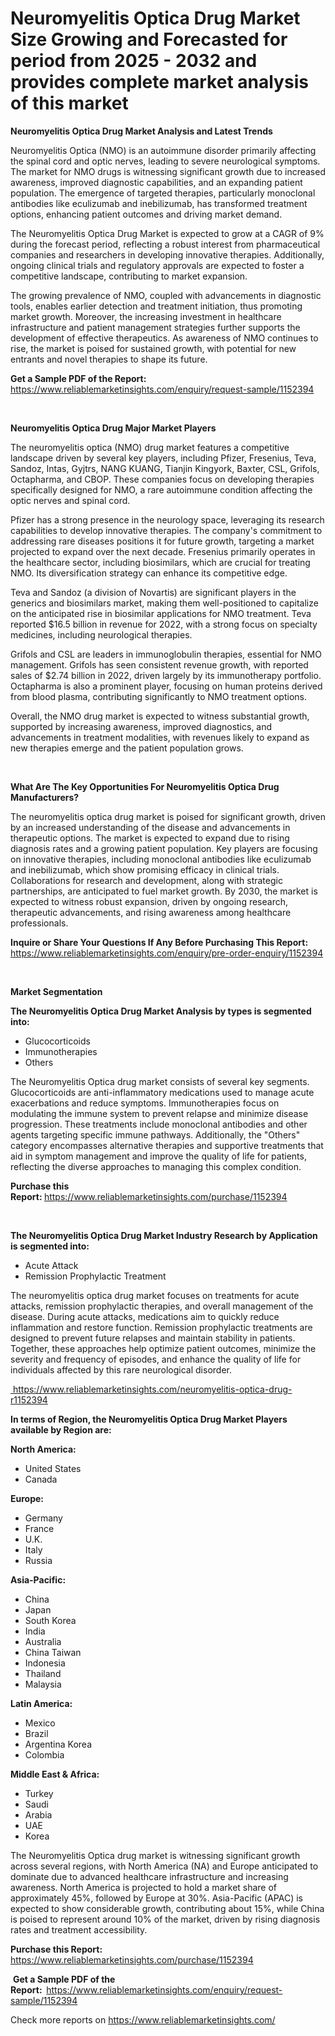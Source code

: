 <p><h1>Neuromyelitis Optica Drug Market Size Growing and Forecasted for period from 2025 - 2032 and provides complete market analysis of this market</h1></p><p><strong>Neuromyelitis Optica Drug Market Analysis and Latest Trends</strong></p>
<p><p>Neuromyelitis Optica (NMO) is an autoimmune disorder primarily affecting the spinal cord and optic nerves, leading to severe neurological symptoms. The market for NMO drugs is witnessing significant growth due to increased awareness, improved diagnostic capabilities, and an expanding patient population. The emergence of targeted therapies, particularly monoclonal antibodies like eculizumab and inebilizumab, has transformed treatment options, enhancing patient outcomes and driving market demand. </p><p>The Neuromyelitis Optica Drug Market is expected to grow at a CAGR of 9% during the forecast period, reflecting a robust interest from pharmaceutical companies and researchers in developing innovative therapies. Additionally, ongoing clinical trials and regulatory approvals are expected to foster a competitive landscape, contributing to market expansion. </p><p>The growing prevalence of NMO, coupled with advancements in diagnostic tools, enables earlier detection and treatment initiation, thus promoting market growth. Moreover, the increasing investment in healthcare infrastructure and patient management strategies further supports the development of effective therapeutics. As awareness of NMO continues to rise, the market is poised for sustained growth, with potential for new entrants and novel therapies to shape its future.</p></p>
<p><strong>Get a Sample PDF of the Report:&nbsp;</strong> <a href="https://www.reliablemarketinsights.com/enquiry/request-sample/1152394?utm_campaign=2639&utm_medium=2&utm_source=Github&utm_content=ia&utm_term=09032025&utm_id=neuromyelitis-optica-drug">https://www.reliablemarketinsights.com/enquiry/request-sample/1152394</a></p>
<p>&nbsp;</p>
<p><strong>Neuromyelitis Optica Drug Major Market Players</strong></p>
<p><p>The neuromyelitis optica (NMO) drug market features a competitive landscape driven by several key players, including Pfizer, Fresenius, Teva, Sandoz, Intas, Gyjtrs, NANG KUANG, Tianjin Kingyork, Baxter, CSL, Grifols, Octapharma, and CBOP. These companies focus on developing therapies specifically designed for NMO, a rare autoimmune condition affecting the optic nerves and spinal cord.</p><p>Pfizer has a strong presence in the neurology space, leveraging its research capabilities to develop innovative therapies. The company's commitment to addressing rare diseases positions it for future growth, targeting a market projected to expand over the next decade. Fresenius primarily operates in the healthcare sector, including biosimilars, which are crucial for treating NMO. Its diversification strategy can enhance its competitive edge.</p><p>Teva and Sandoz (a division of Novartis) are significant players in the generics and biosimilars market, making them well-positioned to capitalize on the anticipated rise in biosimilar applications for NMO treatment. Teva reported $16.5 billion in revenue for 2022, with a strong focus on specialty medicines, including neurological therapies.</p><p>Grifols and CSL are leaders in immunoglobulin therapies, essential for NMO management. Grifols has seen consistent revenue growth, with reported sales of $2.74 billion in 2022, driven largely by its immunotherapy portfolio. Octapharma is also a prominent player, focusing on human proteins derived from blood plasma, contributing significantly to NMO treatment options.</p><p>Overall, the NMO drug market is expected to witness substantial growth, supported by increasing awareness, improved diagnostics, and advancements in treatment modalities, with revenues likely to expand as new therapies emerge and the patient population grows.</p></p>
<p>&nbsp;</p>
<p><strong>What Are The Key Opportunities For Neuromyelitis Optica Drug Manufacturers?</strong></p>
<p><p>The neuromyelitis optica drug market is poised for significant growth, driven by an increased understanding of the disease and advancements in therapeutic options. The market is expected to expand due to rising diagnosis rates and a growing patient population. Key players are focusing on innovative therapies, including monoclonal antibodies like eculizumab and inebilizumab, which show promising efficacy in clinical trials. Collaborations for research and development, along with strategic partnerships, are anticipated to fuel market growth. By 2030, the market is expected to witness robust expansion, driven by ongoing research, therapeutic advancements, and rising awareness among healthcare professionals.</p></p>
<p><strong>Inquire or Share Your Questions If Any Before Purchasing This Report:</strong> <a href="https://www.reliablemarketinsights.com/enquiry/pre-order-enquiry/1152394?utm_campaign=2639&utm_medium=2&utm_source=Github&utm_content=ia&utm_term=09032025&utm_id=neuromyelitis-optica-drug">https://www.reliablemarketinsights.com/enquiry/pre-order-enquiry/1152394</a></p>
<p>&nbsp;</p>
<p><strong>Market Segmentation</strong></p>
<p><strong>The Neuromyelitis Optica Drug Market Analysis by types is segmented into:</strong></p>
<p><ul><li>Glucocorticoids</li><li>Immunotherapies</li><li>Others</li></ul></p>
<p><p>The Neuromyelitis Optica drug market consists of several key segments. Glucocorticoids are anti-inflammatory medications used to manage acute exacerbations and reduce symptoms. Immunotherapies focus on modulating the immune system to prevent relapse and minimize disease progression. These treatments include monoclonal antibodies and other agents targeting specific immune pathways. Additionally, the "Others" category encompasses alternative therapies and supportive treatments that aid in symptom management and improve the quality of life for patients, reflecting the diverse approaches to managing this complex condition.</p></p>
<p><strong>Purchase this Report:&nbsp;</strong><a href="https://www.reliablemarketinsights.com/purchase/1152394?utm_campaign=2639&utm_medium=2&utm_source=Github&utm_content=ia&utm_term=09032025&utm_id=neuromyelitis-optica-drug">https://www.reliablemarketinsights.com/purchase/1152394</a></p>
<p>&nbsp;</p>
<p><strong>The Neuromyelitis Optica Drug Market Industry Research by Application is segmented into:</strong></p>
<p><ul><li>Acute Attack</li><li>Remission Prophylactic Treatment</li></ul></p>
<p><p>The neuromyelitis optica drug market focuses on treatments for acute attacks, remission prophylactic therapies, and overall management of the disease. During acute attacks, medications aim to quickly reduce inflammation and restore function. Remission prophylactic treatments are designed to prevent future relapses and maintain stability in patients. Together, these approaches help optimize patient outcomes, minimize the severity and frequency of episodes, and enhance the quality of life for individuals affected by this rare neurological disorder.</p></p>
<p><a href="https://www.reliablemarketinsights.com/neuromyelitis-optica-drug-r1152394?utm_campaign=2639&utm_medium=2&utm_source=Github&utm_content=ia&utm_term=09032025&utm_id=neuromyelitis-optica-drug">&nbsp;https://www.reliablemarketinsights.com/neuromyelitis-optica-drug-r1152394</a></p>
<p><strong>In terms of Region, the Neuromyelitis Optica Drug Market Players available by Region are:</strong></p>
<p>
    <p> <strong> North America: </strong>
        <ul>
            <li>United States</li>
            <li>Canada</li>
        </ul>
        </p> 
    <p> <strong> Europe: </strong>
        <ul>
            <li>Germany</li>
            <li>France</li>
            <li>U.K.</li>
            <li>Italy</li>
            <li>Russia</li>
        </ul>
        </p> 
    <p> <strong> Asia-Pacific: </strong>
        <ul>
            <li>China</li>
            <li>Japan</li>
            <li>South Korea</li>
            <li>India</li>
            <li>Australia</li>
            <li>China Taiwan</li>
            <li>Indonesia</li>
            <li>Thailand</li>
            <li>Malaysia</li>
        </ul>
        </p> 
    <p> <strong> Latin America: </strong>
        <ul>
            <li>Mexico</li>
            <li>Brazil</li>
            <li>Argentina Korea</li>
            <li>Colombia</li>
        </ul>
        </p> 
    <p> <strong> Middle East & Africa: </strong>
        <ul>
            <li>Turkey</li>
            <li>Saudi</li>
            <li>Arabia</li>
            <li>UAE</li>
            <li>Korea</li>
        </ul>
    </p>
    </p>
<p><p>The Neuromyelitis Optica drug market is witnessing significant growth across several regions, with North America (NA) and Europe anticipated to dominate due to advanced healthcare infrastructure and increasing awareness. North America is projected to hold a market share of approximately 45%, followed by Europe at 30%. Asia-Pacific (APAC) is expected to show considerable growth, contributing about 15%, while China is poised to represent around 10% of the market, driven by rising diagnosis rates and treatment accessibility.</p></p>
<p><strong>Purchase this Report: </strong><a href="https://www.reliablemarketinsights.com/purchase/1152394?utm_campaign=2639&utm_medium=2&utm_source=Github&utm_content=ia&utm_term=09032025&utm_id=neuromyelitis-optica-drug">https://www.reliablemarketinsights.com/purchase/1152394</a></p>
<p>&nbsp;<strong>Get a Sample PDF of the Report:&nbsp;&nbsp;</strong><a href="https://www.reliablemarketinsights.com/enquiry/request-sample/1152394?utm_campaign=2639&utm_medium=2&utm_source=Github&utm_content=ia&utm_term=09032025&utm_id=neuromyelitis-optica-drug">https://www.reliablemarketinsights.com/enquiry/request-sample/1152394</a></p>
<p><strong></strong></p>
<p>Check more reports on <a href="https://www.reliablemarketinsights.com/?utm_campaign=2639&utm_medium=2&utm_source=Github&utm_content=ia&utm_term=09032025&utm_id=neuromyelitis-optica-drug">https://www.reliablemarketinsights.com/</a></p>